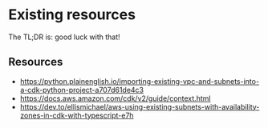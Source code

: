 # Existing resources
The TL;DR is: good luck with that!

## Resources

- https://python.plainenglish.io/importing-existing-vpc-and-subnets-into-a-cdk-python-project-a707d61de4c3
- https://docs.aws.amazon.com/cdk/v2/guide/context.html
- https://dev.to/ellismichael/aws-using-existing-subnets-with-availability-zones-in-cdk-with-typescript-e7h
